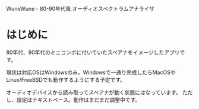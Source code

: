 WuneWune - 80-90年代風 オーディオスペクトラムアナライザ

# はじめに

80年代、90年代のミニコンポに付いていたスペアナをイメージしたアプリです。

現状は対応OSはWindowsのみ。Windowsで一通り完成したらMacOSやLinux/FreeBSDでも動作するようにする予定です。

オーディオデバイスから読み取ってスペアナが動く状態にはなっています。
ただし、設定はテキストベース。動作はまだまだ調整中です。
